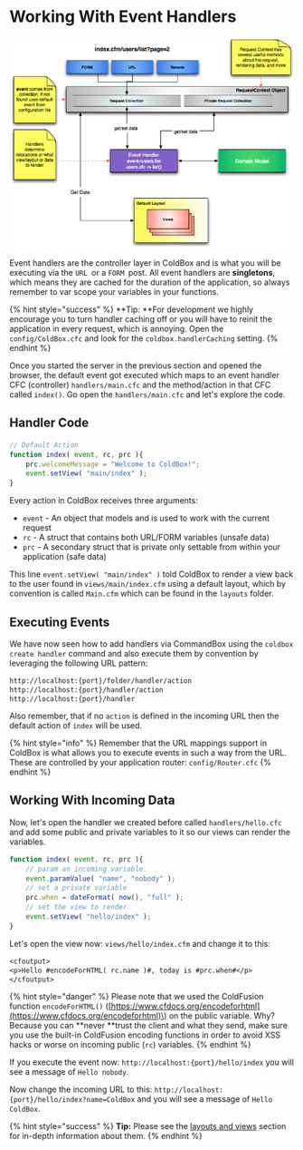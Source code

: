 # Working With Event Handlers

![](../../.gitbook/assets/coldboxsimplemvc.png)

Event handlers are the controller layer in ColdBox and is what you will be executing via the `URL `or a `FORM `post. All event handlers are **singletons**, which means they are cached for the duration of the application, so always remember to var scope your variables in your functions.

{% hint style="success" %}
**Tip: **For development we highly encourage you to turn handler caching off or you will have to reinit the application in every request, which is annoying.  Open the `config/ColdBox.cfc` and look for the `coldbox.handlerCaching` setting.
{% endhint %}

Once you started the server in the previous section and opened the browser, the default event got executed which maps to an event handler CFC \(controller\) `handlers/main.cfc` and the method/action in that CFC called `index()`. Go open the `handlers/main.cfc` and let's explore the code.

## Handler Code

```javascript
// Default Action
function index( event, rc, prc ){
    prc.welcomeMessage = "Welcome to ColdBox!";
    event.setView( "main/index" );
}
```

Every action in ColdBox receives three arguments:

* `event` - An object that models and is used to work with the current request
* `rc` - A struct that contains both URL/FORM variables \(unsafe data\)
* `prc` - A secondary struct that is private only settable from within your application \(safe data\)

This line `event.setView( "main/index" )` told ColdBox to render a view back to the user found in `views/main/index.cfm` using a default layout, which by convention is called `Main.cfm` which can be found in the `layouts` folder.

## Executing Events

We have now seen how to add handlers via CommandBox using the `coldbox create handler` command and also execute them by convention by leveraging the following URL pattern:

```text
http://localhost:{port}/folder/handler/action
http://localhost:{port}/handler/action
http://localhost:{port}/handler
```

Also remember, that if no `action` is defined in the incoming URL then the default action of `index` will be used.

{% hint style="info" %}
Remember that the URL mappings support in ColdBox is what allows you to execute events in such a way from the URL.  These are controlled by your application router: `config/Router.cfc`
{% endhint %}

## Working With Incoming Data

Now, let's open the handler we created before called `handlers/hello.cfc` and add some public and private variables to it so our views can render the variables.

```javascript
function index( event, rc, prc ){
    // param an incoming variable.
    event.paramValue( "name", "nobody" );
    // set a private variable
    prc.when = dateFormat( now(), "full" );
    // set the view to render
    event.setView( "hello/index" );
}
```

Let's open the view now: `views/hello/index.cfm` and change it to this:

```markup
<cfoutput>
<p>Hello #encodeForHTML( rc.name )#, today is #prc.when#</p>
</cfoutput>
```

{% hint style="danger" %}
Please note that we used the ColdFusion function `encodeForHTML()` \([https://www.cfdocs.org/encodeforhtml](https://www.cfdocs.org/encodeforhtml)\) on the public variable. Why? Because you can **never **trust the client and what they send, make sure you use the built-in ColdFusion encoding functions in order to avoid XSS hacks or worse on incoming public \(`rc`\) variables.
{% endhint %}

If you execute the event now: `http://localhost:{port}/hello/index` you will see a message of `Hello nobody`. 

Now change the incoming URL to this: `http://localhost:{port}/hello/index?name=ColdBox` and you will see a message of `Hello ColdBox`.

{% hint style="success" %}
**Tip:** Please see the [layouts and views](../../the-basics/layouts-and-views/) section for in-depth information about them.
{% endhint %}



